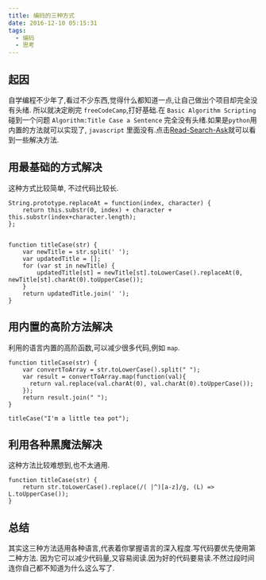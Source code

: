 ```yaml
---
title: 编码的三种方式
date: 2016-12-10 05:15:31
tags:
  - 编码
  - 思考
---
```


## 起因  
自学编程不少年了,看过不少东西,觉得什么都知道一点,让自己做出个项目却完全没有头绪.
所以就决定刷完 `freeCodeCamp`,打好基础.在 `Basic Algorithm Scripting`碰到一个问题
`Algorithm:Title Case a Sentence` 完全没有头绪.如果是`python`用内置的方法就可以实现了,
`javascript` 里面没有.点击[Read-Search-Ask](https://github.com/FreeCodeCamp/freecodecamp/wiki/Algorithm-Title-Case-A-Sentence)就可以看到一些解决方法.    

## 用最基础的方式解决  
这种方式比较简单, 不过代码比较长.    

    String.prototype.replaceAt = function(index, character) {
        return this.substr(0, index) + character + this.substr(index+character.length);
    };


    function titleCase(str) {
        var newTitle = str.split(' ');
        var updatedTitle = [];
        for (var st in newTitle) {
            updatedTitle[st] = newTitle[st].toLowerCase().replaceAt(0, newTitle[st].charAt(0).toUpperCase());
        }
        return updatedTitle.join(' ');
    }

## 用内置的高阶方法解决   
利用的语言内置的高阶函数,可以减少很多代码,例如 `map`.    

    function titleCase(str) {
        var convertToArray = str.toLowerCase().split(" ");
        var result = convertToArray.map(function(val){
          return val.replace(val.charAt(0), val.charAt(0).toUpperCase());
        });
        return result.join(" ");
    }

    titleCase("I'm a little tea pot");


## 利用各种黑魔法解决
这种方法比较难想到,也不太通用.     

    function titleCase(str) {
        return str.toLowerCase().replace(/( |^)[a-z]/g, (L) => L.toUpperCase());
    }



## 总结
其实这三种方法适用各种语言,代表着你掌握语言的深入程度.写代码要优先使用第二种方法.
因为它可以减少代码量,又容易阅读.因为好的代码要易读.不然过段时间连你自己都不知道为什么这么写了.
